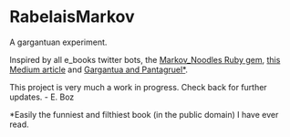# RabelaisMarkov
A gargantuan experiment.

Inspired by all e_books twitter bots, the [Markov_Noodles Ruby gem](https://github.com/dabrorius/markov-noodles), [this Medium article](https://medium.com/@DebashisBarman/creating-a-twitter-bot-with-node-js-bea760b80bd5#.gbtf5vc6t) and [Gargantua and Pantagruel*](https://en.wikipedia.org/wiki/Gargantua_and_Pantagruel).

This project is very much a work in progress. Check back for further updates. - E. Boz

*Easily the funniest and filthiest book (in the public domain) I have ever read.